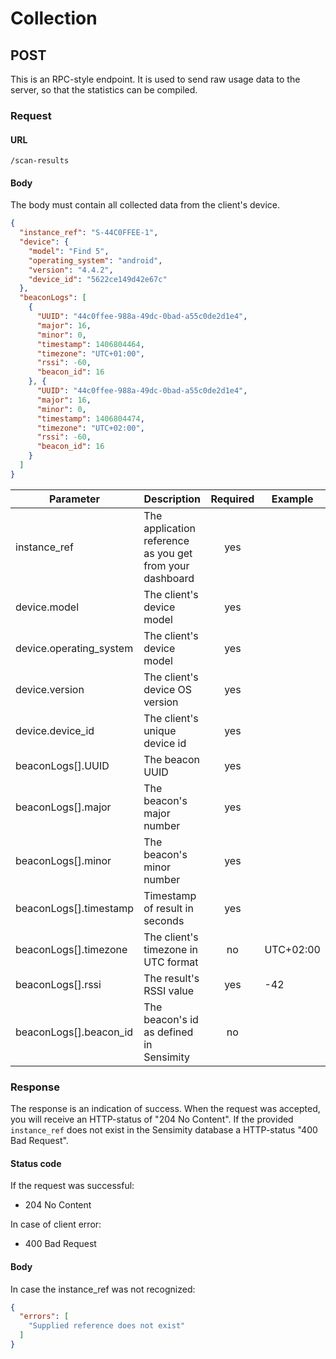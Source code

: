 # Collection

## POST
This is an RPC-style endpoint. It is used to send raw usage data to the server, so that the statistics can be compiled.

### Request

#### URL
```
/scan-results
```

#### Body
The body must contain all collected data from the client's device.

```json
{
  "instance_ref": "S-44C0FFEE-1",
  "device": {
    "model": "Find 5",
    "operating_system": "android",
    "version": "4.4.2",
    "device_id": "5622ce149d42e67c"
  },
  "beaconLogs": [
    {
      "UUID": "44c0ffee-988a-49dc-0bad-a55c0de2d1e4",
      "major": 16,
      "minor": 0,
      "timestamp": 1406804464,
      "timezone": "UTC+01:00",
      "rssi": -60,
      "beacon_id": 16
    }, {
      "UUID": "44c0ffee-988a-49dc-0bad-a55c0de2d1e4",
      "major": 16,
      "minor": 0,
      "timestamp": 1406804474,
      "timezone": "UTC+02:00",
      "rssi": -60,
      "beacon_id": 16
    }
  ]
}
```

| Parameter               | Description                                              | Required | Example   |
|-------------------------|----------------------------------------------------------|:--------:|-----------|
| instance_ref            | The application reference as you get from your dashboard | yes      |           |
| device.model            | The client's device model                                | yes      |           |
| device.operating_system | The client's device model                                | yes      |           |
| device.version          | The client's device OS version                           | yes      |           |
| device.device_id        | The client's unique device id                            | yes      |           |
| beaconLogs[].UUID       | The beacon UUID                                          | yes      |           |
| beaconLogs[].major      | The beacon's major number                                | yes      |           |
| beaconLogs[].minor      | The beacon's minor number                                | yes      |           |
| beaconLogs[].timestamp  | Timestamp of result in seconds                           | yes      |           |
| beaconLogs[].timezone   | The client's timezone in UTC format                      | no       | UTC+02:00 |
| beaconLogs[].rssi       | The result's RSSI value                                  | yes      | -42       |
| beaconLogs[].beacon_id  | The beacon's id as defined in Sensimity                  | no       |           |

### Response
The response is an indication of success. When the request was accepted, you will receive an HTTP-status of "204 No Content".
If the provided `instance_ref` does not exist in the Sensimity database a HTTP-status "400 Bad Request".

#### Status code

If the request was successful:

* 204 No Content

In case of client error:

* 400 Bad Request


#### Body
In case the instance_ref was not recognized:

```json
{
  "errors": [
    "Supplied reference does not exist"
  ]
}
```
